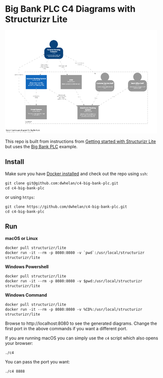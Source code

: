 # Big Bank PLC C4 Diagrams with Structurizr Lite

![Big Bank PLC](SystemLandscape-thumbnail.png)

This repo is built from instructions from [Getting started with Structurizr Lite](https://dev.to/simonbrown/getting-started-with-structurizr-lite-27d0) but uses the [Big Bank PLC](https://structurizr.com/share/36141) example.

## Install
Make sure you have [Docker installed](https://docs.docker.com/get-docker/) and check out the repo using `ssh`:
```
git clone git@github.com:dwhelan/c4-big-bank-plc.git
cd c4-big-bank-plc
```

or using `https`:
```
git clone https://github.com/dwhelan/c4-big-bank-plc.git
cd c4-big-bank-plc
```

## Run
**macOS or Linux**
```
docker pull structurizr/lite
docker run -it --rm -p 8080:8080 -v `pwd`:/usr/local/structurizr structurizr/lite
```

**Windows Powershell**
```
docker pull structurizr/lite
docker run -it --rm -p 8080:8080 -v $pwd:/usr/local/structurizr structurizr/lite
```

**Windows Command**
```
docker pull structurizr/lite
docker run -it --rm -p 8080:8080 -v %CD%:/usr/local/structurizr structurizr/lite
```

Browse to http://localhost:8080 to see the generated diagrams. Change the first port in the above commands if you want a different port.

If you are running macOS you can simply use the `c4` script which also opens your browser:

```
./c4
```

You can pass the port you want:

```
./c4 8888
```
